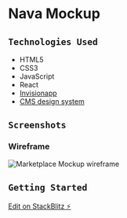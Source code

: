 # Nava Mockup

## `Technologies Used`

- HTML5
- CSS3
- JavaScript
- React
- [Invisionapp](https://www.invisionapp.com/inside-design/design-resources/do/)
- [CMS design system](https://design.cms.gov/?theme=core)

## `Screenshots`

### Wireframe

![Marketplace Mockup wireframe](public/imgs/marketplace_mockup.jpg)

## `Getting Started`

[Edit on StackBlitz ⚡️](https://stackblitz.com/edit/react-ecfxjf)
